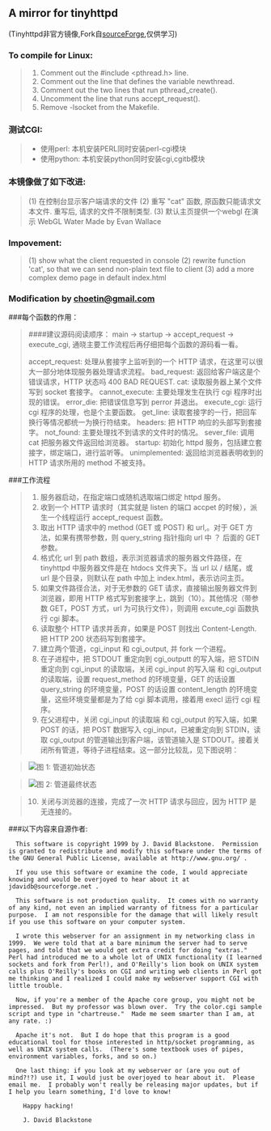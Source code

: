 ## A mirror for tinyhttpd
(Tinyhttpd非官方镜像,Fork自[sourceForge](https://sourceforge.net/projects/tiny-httpd/),仅供学习) 


### To compile for Linux:
>1. Comment out the #include <pthread.h> line.
>2. Comment out the line that defines the variable newthread.
>3. Comment out the two lines that run pthread_create().
>4. Uncomment the line that runs accept_request().
>5. Remove -lsocket from the Makefile.


### 测试CGI:
> * 使用perl: 本机安装PERL同时安装perl-cgi模块
> * 使用python: 本机安装python同时安装cgi,cgitb模块

 ### 本镜像做了如下改进:
>(1) 在控制台显示客户端请求的文件
	(2) 重写 "cat" 函数, 原函数只能请求文本文件. 重写后, 请求的文件不限制类型.
	(3) 默认主页提供一个webgl 在演示 WebGL Water Made by Evan Wallace

### Impovement:

> (1) show what the client requested in console
> (2) rewrite function 'cat', so that we can send non-plain text file to client
> (3) add a more complex demo page in default index.html

### Modification by choetin@gmail.com

###每个函数的作用：

>####建议源码阅读顺序： 
>main -> startup -> accept_request -> execute_cgi, 
>通晓主要工作流程后再仔细把每个函数的源码看一看。
>
>accept_request:  处理从套接字上监听到的一个 HTTP 请求，在这里可以很大一部分地体现服务器处理请求流程。
>bad_request: 返回给客户端这是个错误请求，HTTP 状态吗 400 BAD REQUEST.
>cat: 读取服务器上某个文件写到 socket 套接字。
>cannot_execute: 主要处理发生在执行 cgi 程序时出现的错误。
>error_die: 把错误信息写到 perror 并退出。
>execute_cgi: 运行 cgi 程序的处理，也是个主要函数。
>get_line: 读取套接字的一行，把回车换行等情况都统一为换行符结束。
>headers: 把 HTTP 响应的头部写到套接字。
>not_found: 主要处理找不到请求的文件时的情况。
>sever_file: 调用 cat 把服务器文件返回给浏览器。
>startup: 初始化 httpd 服务，包括建立套接字，绑定端口，进行监听等。
>unimplemented: 返回给浏览器表明收到的 HTTP 请求所用的 method 不被支持。

###工作流程

>1. 服务器启动，在指定端口或随机选取端口绑定 httpd 服务。
>2. 收到一个 HTTP 请求时（其实就是 listen 的端口 accpet 的时候），派生一个线程运行 accept_request 函数。
>3. 取出 HTTP 请求中的 method (GET 或 POST) 和 url,。对于 GET 方法，如果有携带参数，则 query_string 指针指向 url 中 ？ 后面的 GET 参数。
>4. 格式化 url 到 path 数组，表示浏览器请求的服务器文件路径，在 tinyhttpd 中服务器文件是在 htdocs 文件夹下。当 url 以 / 结尾，或 url 是个目录，则默认在 path 中加上 index.html，表示访问主页。
>5. 如果文件路径合法，对于无参数的 GET 请求，直接输出服务器文件到浏览器，即用 HTTP 格式写到套接字上，跳到（10）。其他情况（带参数 GET，POST 方式，url 为可执行文件），则调用 excute_cgi 函数执行 cgi 脚本。
>6. 读取整个 HTTP 请求并丢弃，如果是 POST 则找出 Content-Length. 把 HTTP 200  状态码写到套接字。
>7. 建立两个管道，cgi_input 和 cgi_output, 并 fork 一个进程。
>8. 在子进程中，把 STDOUT 重定向到 cgi_outputt 的写入端，把 STDIN 重定向到 cgi_input 的读取端，关闭 cgi_input 的写入端 和 cgi_output 的读取端，设置 request_method 的环境变量，GET 的话设置 query_string 的环境变量，POST 的话设置 content_length 的环境变量，这些环境变量都是为了给 cgi 脚本调用，接着用 execl 运行 cgi 程序。
>9. 在父进程中，关闭 cgi_input 的读取端 和 cgi_output 的写入端，如果 POST 的话，把 POST 数据写入 cgi_input，已被重定向到 STDIN，读取 cgi_output 的管道输出到客户端，该管道输入是 STDOUT。接着关闭所有管道，等待子进程结束。这一部分比较乱，见下图说明：

>![图 1: 管道初始状态](http://img.blog.csdn.net/20141226173222750?watermark/2/text/aHR0cDovL2Jsb2cuY3Nkbi5uZXQvamNqYzkxOA==/font/5a6L5L2T/fontsize/400/fill/I0JBQkFCMA==/dissolve/70/gravity/Center)

>![图 2: 管道最终状态](http://img.blog.csdn.net/20141226161119981?watermark/2/text/aHR0cDovL2Jsb2cuY3Nkbi5uZXQvamNqYzkxOA==/font/5a6L5L2T/fontsize/400/fill/I0JBQkFCMA==/dissolve/70/gravity/Center)

>10. 关闭与浏览器的连接，完成了一次 HTTP 请求与回应，因为 HTTP 是无连接的。



###以下内容来自源作者:
```text
  This software is copyright 1999 by J. David Blackstone.  Permission
is granted to redistribute and modify this software under the terms of
the GNU General Public License, available at http://www.gnu.org/ .

  If you use this software or examine the code, I would appreciate
knowing and would be overjoyed to hear about it at
jdavidb@sourceforge.net .

  This software is not production quality.  It comes with no warranty
of any kind, not even an implied warranty of fitness for a particular
purpose.  I am not responsible for the damage that will likely result
if you use this software on your computer system.

  I wrote this webserver for an assignment in my networking class in
1999.  We were told that at a bare minimum the server had to serve
pages, and told that we would get extra credit for doing "extras."
Perl had introduced me to a whole lot of UNIX functionality (I learned
sockets and fork from Perl!), and O'Reilly's lion book on UNIX system
calls plus O'Reilly's books on CGI and writing web clients in Perl got
me thinking and I realized I could make my webserver support CGI with
little trouble.

  Now, if you're a member of the Apache core group, you might not be
impressed.  But my professor was blown over.  Try the color.cgi sample
script and type in "chartreuse."  Made me seem smarter than I am, at
any rate. :)

  Apache it's not.  But I do hope that this program is a good
educational tool for those interested in http/socket programming, as
well as UNIX system calls.  (There's some textbook uses of pipes,
environment variables, forks, and so on.)

  One last thing: if you look at my webserver or (are you out of
mind?!?) use it, I would just be overjoyed to hear about it.  Please
email me.  I probably won't really be releasing major updates, but if
I help you learn something, I'd love to know!

	Happy hacking!

	J. David Blackstone
```

